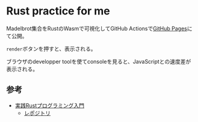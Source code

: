 # Rust practice for me

Madelbrot集合をRustのWasmで可視化してGitHub Actionsで[GitHub Pages](https://kenhino.github.io/mandelbrot/)にて公開。

`render`ボタンを押すと、表示される。

ブラウザのdevelopper toolを使てconsoleを見ると、JavaScriptとの速度差が表示される。

## 参考
- [実践Rustプログラミング入門](https://www.shuwasystem.co.jp/book/9784798061702.html)
  - [レポジトリ](https://github.com/forcia/rustbook/tree/master/ch06/6-2/mandelbrot)
